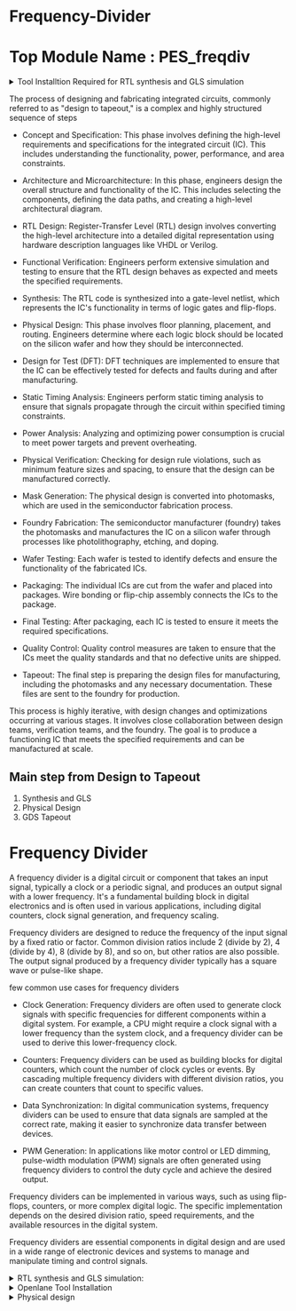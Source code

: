 # Frequency-Divider
# Top Module Name : PES_freqdiv
<details>
<summary>  Tool Installtion Required for RTL synthesis and GLS simulation 
</summary>

# Tools Used in RTL to GLS flow are:

 - **iVerilog -** IVERILOG is a free and open-source Verilog simulation and synthesis tool. It's part of the Icarus Verilog project, which aims to provide a full-featured and high-performance Verilog simulation and synthesis environment.Icarus Verilog is a simulator tool to check the design with the help of test bench. The design is nothing but the Verilog hardware description language code which specifies the functionality. The testbench is the setup to apply stimulus to test the functionality of the design. This simulator looks for the changes to the input. Upon changes to the input, the output is evaluated.

 - **GTKwave -** GTKWave is a free and open-source waveform viewer. It's used primarily in digital design and verification to display simulation results generated by digital simulation tools like Icarus Verilog (which includes IVERILOG).

 - **Yosys -** Yosys is an open-source framework for Verilog RTL synthesis. It's widely used in digital design for converting high-level descriptions of a digital circuit into a gate-level representation. In other words, it helps in transforming a behavioral description (written in a language like Verilog) into a netlist, which is a detailed representation of the digital logic in terms of gates and their interconnections.

1) **GTKWAVE:**

- Steps to install gtkwave

```sh
> sudo apt update
> sudo apt install gtkwave
```

2) **YOSYS:**

- Steps to install Yosys

```sh
> git clone https://github.com/YosysHQ/yosys.git
> cd yosys
> sudo apt install make (If make is not installed please install it) 
> sudo apt-get install build-essential clang bison flex \
    libreadline-dev gawk tcl-dev libffi-dev git \
    graphviz xdot pkg-config python3 libboost-system-dev \
    libboost-python-dev libboost-filesystem-dev zlib1g-dev
> make config-gcc
> make 
> sudo make install
```




 
</details>


The process of designing and fabricating integrated circuits, commonly referred to as "design to tapeout," is a complex and highly structured sequence of steps

- Concept and Specification: This phase involves defining the high-level requirements and specifications for the integrated circuit (IC). This includes understanding the functionality, power, performance, and area constraints.

- Architecture and Microarchitecture: In this phase, engineers design the overall structure and functionality of the IC. This includes selecting the components, defining the data paths, and creating a high-level architectural diagram.

- RTL Design: Register-Transfer Level (RTL) design involves converting the high-level architecture into a detailed digital representation using hardware description languages like VHDL or Verilog.

- Functional Verification: Engineers perform extensive simulation and testing to ensure that the RTL design behaves as expected and meets the specified requirements.

- Synthesis: The RTL code is synthesized into a gate-level netlist, which represents the IC's functionality in terms of logic gates and flip-flops.

- Physical Design: This phase involves floor planning, placement, and routing. Engineers determine where each logic block should be located on the silicon wafer and how they should be interconnected.

- Design for Test (DFT): DFT techniques are implemented to ensure that the IC can be effectively tested for defects and faults during and after manufacturing.

- Static Timing Analysis: Engineers perform static timing analysis to ensure that signals propagate through the circuit within specified timing constraints.

- Power Analysis: Analyzing and optimizing power consumption is crucial to meet power targets and prevent overheating.

- Physical Verification: Checking for design rule violations, such as minimum feature sizes and spacing, to ensure that the design can be manufactured correctly.

- Mask Generation: The physical design is converted into photomasks, which are used in the semiconductor fabrication process.

- Foundry Fabrication: The semiconductor manufacturer (foundry) takes the photomasks and manufactures the IC on a silicon wafer through processes like photolithography, etching, and doping.

- Wafer Testing: Each wafer is tested to identify defects and ensure the functionality of the fabricated ICs.

- Packaging: The individual ICs are cut from the wafer and placed into packages. Wire bonding or flip-chip assembly connects the ICs to the package.

- Final Testing: After packaging, each IC is tested to ensure it meets the required specifications.

- Quality Control: Quality control measures are taken to ensure that the ICs meet the quality standards and that no defective units are shipped.

- Tapeout: The final step is preparing the design files for manufacturing, including the photomasks and any necessary documentation. These files are sent to the foundry for production.

This process is highly iterative, with design changes and optimizations occurring at various stages. It involves close collaboration between design teams, verification teams, and the foundry. The goal is to produce a functioning IC that meets the specified requirements and can be manufactured at scale.

## Main step  from Design to Tapeout 
1. Synthesis and GLS
2. Physical Design
3. GDS Tapeout

# Frequency Divider

A frequency divider is a digital circuit or component that takes an input signal, typically a clock or a periodic signal, and produces an output signal with a lower frequency. It's a fundamental building block in digital electronics and is often used in various applications, including digital counters, clock signal generation, and frequency scaling.

Frequency dividers are designed to reduce the frequency of the input signal by a fixed ratio or factor. Common division ratios include 2 (divide by 2), 4 (divide by 4), 8 (divide by 8), and so on, but other ratios are also possible. The output signal produced by a frequency divider typically has a square wave or pulse-like shape.

few common use cases for frequency dividers

  - Clock Generation: Frequency dividers are often used to generate clock signals with specific frequencies for different components within a digital system. For example, a CPU might require a clock signal with a lower frequency than the system clock, and a frequency divider can be used to derive this lower-frequency clock.

  - Counters: Frequency dividers can be used as building blocks for digital counters, which count the number of clock cycles or events. By cascading multiple frequency dividers with different division ratios, you can create counters that count to specific values.

  - Data Synchronization: In digital communication systems, frequency dividers can be used to ensure that data signals are sampled at the correct rate, making it easier to synchronize data transfer between devices.

  - PWM Generation: In applications like motor control or LED dimming, pulse-width modulation (PWM) signals are often generated using frequency dividers to control the duty cycle and achieve the desired output.

Frequency dividers can be implemented in various ways, such as using flip-flops, counters, or more complex digital logic. The specific implementation depends on the desired division ratio, speed requirements, and the available resources in the digital system.

Frequency dividers are essential components in digital design and are used in a wide range of electronic devices and systems to manage and manipulate timing and control signals.

<details>
<summary> RTL synthesis and GLS simulation: </summary>

# Code for Frequency Divider
```
module PES_freqdiv(en,clkin,n,clkout);

input clkin;
input [3:0]n;
input en;
reg [3:0]pc;
reg [3:0]nc;
output clkout;

always@(posedge clkin)
begin
if(en==1)
begin
  if(pc<(n-1))
	pc<=pc+1;
  else
	pc<=0;
end
else
 pc<=0;
end

always@(negedge clkin)
begin
if(en==1)
begin
  if(nc<(n-1))
	nc<=nc+1;
  else
	nc<=0;
end
else
  nc<=0;
end

assign clkout=(n%2==0)?(pc<n/2):((pc<(n/2)+1)&&(nc<(n/2)+1));
endmodule
```
# Code for Testbench Frequency Divider
```
`timescale 1ns/1ps
module PES_freqdiv_tb;

reg clk;
reg en;
reg [3:0]n;
wire clkout;

PES_freqdiv f1(en,clk,n,clkout);

initial
begin
clk=0;
en=0;
n=3;
$dumpfile ("PES_freqdiv_vcd.vcd"); 
$dumpvars(0,PES_freqdiv_tb);


forever
#10 clk=~clk;

end


initial
begin
#40 en=1;
#340 n=4; 
#440 n=11;
#1100 n=6;
#640 $finish;

end 
endmodule

```
# Schematic RTL Using Vivado
![image](https://github.com/Abhi9108865162/Frequency-Divider/assets/141741065/485b68d6-c357-4be1-a3e3-d744eaf3f79a)

# Schematic Synthesis Using Vivado
![image](https://github.com/Abhi9108865162/Frequency-Divider/assets/141741065/a3ccda66-0f19-4ce5-9a1c-2a9ea6859a98)
# Schematic Run Simulation Using Vivado
![image](https://github.com/Abhi9108865162/Frequency-Divider/assets/141741065/29cdb0fe-9a10-45d8-81d5-507a5165efcd)

# Synthesis and GLS
Open Terminal

1
```
cd VLSI/sky130RTLDesignAndSynthesisWorkshop/verilog_files
```
2
```
iverilog PES_freqdiv.v PES_freqdiv_tb.v -o PES_freqdiv.out

```
3
```
./PES_freqdiv.out 
```
![Screenshot from 2023-10-17 17-00-37](https://github.com/Abhi9108865162/Frequency-Divider/assets/141741065/75ff842f-6dc9-4634-8d92-72c91d816d11)

4
```
gtkwave PES_freqdiv_vcd.vcd
```
![Screenshot from 2023-10-17 17-03-18](https://github.com/Abhi9108865162/Frequency-Divider/assets/141741065/cd7fa65a-d630-4c65-b2fb-66dbde784ef8)

5
```
~/VLSI/sky130RTLDesignAndSynthesisWorkshop/verilog_files$ yosys
```
![Screenshot from 2023-10-17 17-34-06](https://github.com/Abhi9108865162/Frequency-Divider/assets/141741065/ebf7d73f-37f3-4ef0-ad77-9da37aa87786)


6

In yosys
```
read_liberty -lib ../lib/sky130_fd_sc_hd__tt_025C_1v80.lib
```
7
```
read_verilog PES_freqdiv.v
```
![Screenshot from 2023-10-17 17-36-05](https://github.com/Abhi9108865162/Frequency-Divider/assets/141741065/98f348cc-3ce6-4e0e-9f03-d66881023a5a)


8
```
synth -top PES_freqdiv 
```
![Screenshot from 2023-10-21 11-30-52](https://github.com/Abhi9108865162/Frequency-Divider/assets/141741065/3dd5aee5-8d1d-40e4-ab3e-057798b356df)

![Screenshot from 2023-10-21 11-31-00](https://github.com/Abhi9108865162/Frequency-Divider/assets/141741065/02b3eafd-cef8-40e3-8187-cf33c7bc5303)


9
```
dfflibmap -liberty ../lib/sky130_fd_sc_hd__tt_025C_1v80.lib
```
![Screenshot from 2023-10-21 11-32-57](https://github.com/Abhi9108865162/Frequency-Divider/assets/141741065/92666567-6eca-4fb9-a551-49ce11b0c1c3)

10
```
abc -liberty ../lib/sky130_fd_sc_hd__tt_025C_1v80.lib
```
![Screenshot from 2023-10-21 11-33-31](https://github.com/Abhi9108865162/Frequency-Divider/assets/141741065/8097d160-8131-4477-a48d-e7eb1bd0a842)

11
```
show
```
![Screenshot from 2023-10-21 11-34-23](https://github.com/Abhi9108865162/Frequency-Divider/assets/141741065/53533fb3-b34c-4633-9adb-632b06cb790b)

12
```
write_verilog -noattr PES_freqdiv_netlist.v
```
13
```
exit
```
14
```
iverilog ../my_lib/verilog_model/primitives.v ../my_lib/verilog_model/sky130_fd_sc_hd.v PES_freqdiv_netlist.v PES_freqdiv_tb.v 
```

15
```
./a.out
```

16
```
gtkwave PES_freqdiv_vcd.vcd
```
![Screenshot from 2023-10-18 15-47-35](https://github.com/Abhi9108865162/Frequency-Divider/assets/141741065/394c50c2-0223-4fef-8aff-9aad9679d5a9)

![Screenshot from 2023-10-18 15-45-24](https://github.com/Abhi9108865162/Frequency-Divider/assets/141741065/f8c863f5-52aa-4b7a-a5ac-01d4224fac59)

# Comparing the Output before and after GLS.
## Before GLS
![Screenshot from 2023-10-21 11-47-02](https://github.com/Abhi9108865162/Frequency-Divider/assets/141741065/a06e7446-8212-43c4-bfcf-256607bc5923)

## After GLS
![Screenshot from 2023-10-21 11-47-14](https://github.com/Abhi9108865162/Frequency-Divider/assets/141741065/9696234a-9fe3-411e-9f06-31f3d0e5dcf2)

</details>

<details>
<summary> Openlane Tool Installation </summary>

1. Installation of required package
```
sudo apt-get update
sudo apt-get upgrade
sudo apt install -y build-essential python3 python3-venv python3-pip make git
```
2. Uninstall all conflicting packages
```
for pkg in docker.io docker-doc docker-compose docker-compose-v2 podman-docker containerd runc; do sudo apt-get remove $pkg; done

```
2. Set up Docker
```
# Add Docker's official GPG key:
sudo apt-get update
sudo apt-get install ca-certificates curl gnupg
sudo install -m 0755 -d /etc/apt/keyrings
curl -fsSL https://download.docker.com/linux/ubuntu/gpg | sudo gpg --dearmor -o /etc/apt/keyrings/docker.gpg
sudo chmod a+r /etc/apt/keyrings/docker.gpg

# Add the repository to Apt sources:
echo \
  "deb [arch="$(dpkg --print-architecture)" signed-by=/etc/apt/keyrings/docker.gpg] https://download.docker.com/linux/ubuntu \
  "$(. /etc/os-release && echo "$VERSION_CODENAME")" stable" | \
  sudo tee /etc/apt/sources.list.d/docker.list > /dev/null
sudo apt-get update
```
3. Install
```
sudo apt-get install docker-ce docker-ce-cli containerd.io docker-buildx-plugin docker-compose-plugin
```
4. Sudo docker run
```
sudo docker run hello-world
```
5. Making docker available without root
```
sudo groupadd docker
sudo usermod -aG docker $USER
sudo reboot # REBOOT!

```
6. Check docker installation
```
# After reboot
docker run hello-world
```
7. Download and install OpenLane   
```
git clone --depth 1 https://github.com/The-OpenROAD-Project/OpenLane.git
cd OpenLane/
make
make test
```

 
</details>


<details>
<summary> Physical design </summary>

	
 # Physical Design
	
ASIC (Application-Specific Integrated Circuit) physical design refers to the process of creating the physical layout of an integrated circuit that is tailored for a specific application or function. It involves defining the precise placement and routing of transistors, interconnects, and other components on a semiconductor wafer. This phase ensures that the ASIC meets performance, power, and area requirements. Key steps in ASIC physical design include floorplanning, placement, routing, and verification to ensure the final chip functions as intended within the constraints of the target application.
## Step in Physical Design

- Floorplanning: Floorplanning is the initial step in physical design where you define the approximate locations and sizes of various blocks and components on the chip. It sets the overall framework for the chip's layout.

- Placement: Placement involves determining the exact positions of individual components, such as logic cells and memory elements, within the defined floorplan. Good placement is critical for meeting performance and area requirements.

 -  Routing: Routing is the process of establishing the physical connections (wires and metal tracks) between the placed components while adhering to design rules. This stage ensures that signals can flow between components efficiently and without interference.

-  Clock Tree Synthesis (CTS): CTS is a specialized step that focuses on distributing clock signals to various parts of the chip to ensure synchronous operation. It optimizes the clock network to minimize clock skew and maintain timing integrity.

-  Power Planning: Power planning involves designing the distribution of power and ground networks to ensure that all components receive adequate power and minimize power consumption.

-  Signal Integrity Analysis: Signal integrity analysis assesses the quality of electrical signals, checking for issues like noise, crosstalk, and other distortions that can affect the reliability of the chip.

- Timing Analysis: Timing analysis is a crucial step for ensuring that the chip meets its performance requirements. It verifies that signals propagate within specified time limits and that the design meets the required clock frequencies.

-  Design for Testability (DFT): DFT techniques are integrated into the design to enable efficient testing of the ASIC after it is manufactured. This includes adding test circuits and scan chains to facilitate fault detection and diagnosis.

- Physical Verification: Physical verification checks the layout against design rules, such as minimum feature size and spacing, to ensure that the chip can be reliably manufactured and is free of errors that could lead to failures.

- Package Design: The package design stage involves creating the physical package that houses the ASIC. This package connects the chip to the outside world and provides protection and thermal management.

# Automatic flow openlane
```
cd OpenLane
sudo make mount
./flow.tcl -design PES_freqdiv
```

![Screenshot from 2023-11-02 19-17-34](https://github.com/Abhi9108865162/Frequency-Divider/assets/141741065/70e0744a-8ae8-4568-939a-b5f3f4112703)
![Screenshot from 2023-11-02 19-17-46](https://github.com/Abhi9108865162/Frequency-Divider/assets/141741065/270ab375-7e43-4190-aad4-991989e54243)
![Screenshot from 2023-11-02 19-17-55](https://github.com/Abhi9108865162/Frequency-Divider/assets/141741065/af5bc70b-9953-4606-8bea-c966434e3dfe)
![Screenshot from 2023-11-02 17-02-04](https://github.com/Abhi9108865162/Frequency-Divider/assets/141741065/7d1eb598-9fb8-437c-b5e1-7ee858d6e228)


# Interactive flow openlane
```
cd OpenLane
sudo make mount
./flow.tcl -interactive
package reuire opanlane
prep -design PES_freqdiv
```
1
```
run_synthesis
```
2
```
run_floorplan
```
3
```
run_placement
```
![Screenshot from 2023-11-03 23-15-03](https://github.com/Abhi9108865162/Frequency-Divider/assets/141741065/0564535c-f533-4528-ae69-460e9e401e2e)

4
```
run_cts
```
5
```
gen_pdn
```
6
```
run_routing
```
![Screenshot from 2023-11-03 23-15-10](https://github.com/Abhi9108865162/Frequency-Divider/assets/141741065/b49ce06a-e032-4629-be10-ad7a63f7725d)

# Synthesis (Printing Statistics)
![Screenshot from 2023-11-04 09-25-15](https://github.com/Abhi9108865162/Frequency-Divider/assets/141741065/f99e517a-7d93-4bf6-a831-bf57d6df88ae)
![Screenshot from 2023-11-04 09-25-32](https://github.com/Abhi9108865162/Frequency-Divider/assets/141741065/d42e83c0-6656-4afd-a9b0-cc2682a4f1a3)
![Screenshot from 2023-11-04 09-25-58](https://github.com/Abhi9108865162/Frequency-Divider/assets/141741065/ab2e8940-4a1a-4a2d-b6a8-c5fcd4598d33)

# Magic Output For Floorplan
![floorplan tkcon](https://github.com/Abhi9108865162/Frequency-Divider/assets/141741065/9537b16e-bf0c-4bad-8ffe-8d9836f4be71)
# Magic Output For Placement
![placement](https://github.com/Abhi9108865162/Frequency-Divider/assets/141741065/4aca5b83-8ff9-4e11-86e4-1af0c68b680b)
# Magic Output For CTS
![cts](https://github.com/Abhi9108865162/Frequency-Divider/assets/141741065/43a31d14-76f4-41c7-9d01-aa7e80b59bbf)

# CTS (Reports Generated)
```

===========================================================================
report_checks -path_delay min (Hold)
============================================================================
======================= Typical Corner ===================================

Startpoint: _127_ (rising edge-triggered flip-flop clocked by clk')
Endpoint: _127_ (rising edge-triggered flip-flop clocked by clk')
Path Group: clk
Path Type: min

Fanout     Cap    Slew   Delay    Time   Description
-----------------------------------------------------------------------------
                  0.15    5.00    5.00   clock clk' (rise edge)
                          0.00    5.00   clock network delay (ideal)
                  0.15    0.00    5.00 ^ _127_/CLK (sky130_fd_sc_hd__dfxtp_1)
     8    0.02    0.08    0.36    5.36 v _127_/Q (sky130_fd_sc_hd__dfxtp_1)
                                         nc[0] (net)
                  0.08    0.00    5.36 v _085_/A_N (sky130_fd_sc_hd__and3b_1)
     1    0.00    0.05    0.20    5.57 ^ _085_/X (sky130_fd_sc_hd__and3b_1)
                                         _033_ (net)
                  0.05    0.00    5.57 ^ _086_/A (sky130_fd_sc_hd__clkbuf_1)
     1    0.00    0.04    0.07    5.64 ^ _086_/X (sky130_fd_sc_hd__clkbuf_1)
                                         _008_ (net)
                  0.04    0.00    5.64 ^ _127_/D (sky130_fd_sc_hd__dfxtp_1)
                                  5.64   data arrival time

                  0.15    5.00    5.00   clock clk' (rise edge)
                          0.00    5.00   clock network delay (ideal)
                          0.25    5.25   clock uncertainty
                          0.00    5.25   clock reconvergence pessimism
                                  5.25 ^ _127_/CLK (sky130_fd_sc_hd__dfxtp_1)
                         -0.02    5.23   library hold time
                                  5.23   data required time
-----------------------------------------------------------------------------
                                  5.23   data required time
                                 -5.64   data arrival time
-----------------------------------------------------------------------------
                                  0.40   slack (MET)


Startpoint: _123_ (rising edge-triggered flip-flop clocked by clk)
Endpoint: _123_ (rising edge-triggered flip-flop clocked by clk)
Path Group: clk
Path Type: min

Fanout     Cap    Slew   Delay    Time   Description
-----------------------------------------------------------------------------
                  0.15    0.00    0.00   clock clk (rise edge)
                          0.00    0.00   clock network delay (ideal)
                  0.15    0.00    0.00 ^ _123_/CLK (sky130_fd_sc_hd__dfxtp_1)
     8    0.02    0.09    0.36    0.36 v _123_/Q (sky130_fd_sc_hd__dfxtp_1)
                                         pc[0] (net)
                  0.09    0.00    0.36 v _105_/A_N (sky130_fd_sc_hd__and3b_1)
     1    0.00    0.05    0.21    0.57 ^ _105_/X (sky130_fd_sc_hd__and3b_1)
                                         _051_ (net)
                  0.05    0.00    0.57 ^ _106_/A (sky130_fd_sc_hd__clkbuf_1)
     1    0.00    0.04    0.07    0.64 ^ _106_/X (sky130_fd_sc_hd__clkbuf_1)
                                         _004_ (net)
                  0.04    0.00    0.64 ^ _123_/D (sky130_fd_sc_hd__dfxtp_1)
                                  0.64   data arrival time

                  0.15    0.00    0.00   clock clk (rise edge)
                          0.00    0.00   clock network delay (ideal)
                          0.25    0.25   clock uncertainty
                          0.00    0.25   clock reconvergence pessimism
                                  0.25 ^ _123_/CLK (sky130_fd_sc_hd__dfxtp_1)
                         -0.02    0.23   library hold time
                                  0.23   data required time
-----------------------------------------------------------------------------
                                  0.23   data required time
                                 -0.64   data arrival time
-----------------------------------------------------------------------------
                                  0.41   slack (MET)


Startpoint: _124_ (rising edge-triggered flip-flop clocked by clk)
Endpoint: _124_ (rising edge-triggered flip-flop clocked by clk)
Path Group: clk
Path Type: min

Fanout     Cap    Slew   Delay    Time   Description
-----------------------------------------------------------------------------
                  0.15    0.00    0.00   clock clk (rise edge)
                          0.00    0.00   clock network delay (ideal)
                  0.15    0.00    0.00 ^ _124_/CLK (sky130_fd_sc_hd__dfxtp_1)
     8    0.02    0.09    0.37    0.37 v _124_/Q (sky130_fd_sc_hd__dfxtp_1)
                                         pc[1] (net)
                  0.09    0.00    0.37 v _107_/A (sky130_fd_sc_hd__nand2_1)
     1    0.00    0.04    0.06    0.43 ^ _107_/Y (sky130_fd_sc_hd__nand2_1)
                                         _052_ (net)
                  0.04    0.00    0.43 ^ _109_/A (sky130_fd_sc_hd__and4_1)
     1    0.00    0.05    0.15    0.58 ^ _109_/X (sky130_fd_sc_hd__and4_1)
                                         _054_ (net)
                  0.05    0.00    0.58 ^ _110_/A (sky130_fd_sc_hd__clkbuf_1)
     1    0.00    0.04    0.07    0.65 ^ _110_/X (sky130_fd_sc_hd__clkbuf_1)
                                         _005_ (net)
                  0.04    0.00    0.65 ^ _124_/D (sky130_fd_sc_hd__dfxtp_1)
                                  0.65   data arrival time

                  0.15    0.00    0.00   clock clk (rise edge)
                          0.00    0.00   clock network delay (ideal)
                          0.25    0.25   clock uncertainty
                          0.00    0.25   clock reconvergence pessimism
                                  0.25 ^ _124_/CLK (sky130_fd_sc_hd__dfxtp_1)
                         -0.02    0.23   library hold time
                                  0.23   data required time
-----------------------------------------------------------------------------
                                  0.23   data required time
                                 -0.65   data arrival time
-----------------------------------------------------------------------------
                                  0.41   slack (MET)


Startpoint: _127_ (rising edge-triggered flip-flop clocked by clk')
Endpoint: _128_ (rising edge-triggered flip-flop clocked by clk')
Path Group: clk
Path Type: min

Fanout     Cap    Slew   Delay    Time   Description
-----------------------------------------------------------------------------
                  0.15    5.00    5.00   clock clk' (rise edge)
                          0.00    5.00   clock network delay (ideal)
                  0.15    0.00    5.00 ^ _127_/CLK (sky130_fd_sc_hd__dfxtp_1)
     8    0.02    0.08    0.36    5.36 v _127_/Q (sky130_fd_sc_hd__dfxtp_1)
                                         nc[0] (net)
                  0.08    0.00    5.36 v _082_/B (sky130_fd_sc_hd__nand2_1)
     1    0.00    0.04    0.07    5.43 ^ _082_/Y (sky130_fd_sc_hd__nand2_1)
                                         _031_ (net)
                  0.04    0.00    5.43 ^ _083_/D (sky130_fd_sc_hd__and4_1)
     1    0.00    0.05    0.17    5.60 ^ _083_/X (sky130_fd_sc_hd__and4_1)
                                         _032_ (net)
                  0.05    0.00    5.60 ^ _084_/A (sky130_fd_sc_hd__clkbuf_1)
     1    0.00    0.04    0.08    5.68 ^ _084_/X (sky130_fd_sc_hd__clkbuf_1)
                                         _009_ (net)
                  0.04    0.00    5.68 ^ _128_/D (sky130_fd_sc_hd__dfxtp_1)
                                  5.68   data arrival time

                  0.15    5.00    5.00   clock clk' (rise edge)
                          0.00    5.00   clock network delay (ideal)
                          0.25    5.25   clock uncertainty
                          0.00    5.25   clock reconvergence pessimism
                                  5.25 ^ _128_/CLK (sky130_fd_sc_hd__dfxtp_1)
                         -0.02    5.23   library hold time
                                  5.23   data required time
-----------------------------------------------------------------------------
                                  5.23   data required time
                                 -5.68   data arrival time
-----------------------------------------------------------------------------
                                  0.44   slack (MET)


Startpoint: _130_ (rising edge-triggered flip-flop clocked by clk')
Endpoint: _130_ (rising edge-triggered flip-flop clocked by clk')
Path Group: clk
Path Type: min

Fanout     Cap    Slew   Delay    Time   Description
-----------------------------------------------------------------------------
                  0.15    5.00    5.00   clock clk' (rise edge)
                          0.00    5.00   clock network delay (ideal)
                  0.15    0.00    5.00 ^ _130_/CLK (sky130_fd_sc_hd__dfxtp_1)
     4    0.02    0.09    0.37    5.37 v _130_/Q (sky130_fd_sc_hd__dfxtp_1)
                                         nc[3] (net)
                  0.09    0.00    5.37 v _074_/A (sky130_fd_sc_hd__xor2_1)
     1    0.00    0.08    0.14    5.51 ^ _074_/X (sky130_fd_sc_hd__xor2_1)
                                         _025_ (net)
                  0.08    0.00    5.51 ^ _075_/C (sky130_fd_sc_hd__and3_1)
     1    0.00    0.05    0.15    5.66 ^ _075_/X (sky130_fd_sc_hd__and3_1)
                                         _026_ (net)
                  0.05    0.00    5.66 ^ _076_/A (sky130_fd_sc_hd__clkbuf_1)
     1    0.00    0.04    0.07    5.73 ^ _076_/X (sky130_fd_sc_hd__clkbuf_1)
                                         _011_ (net)
                  0.04    0.00    5.73 ^ _130_/D (sky130_fd_sc_hd__dfxtp_1)
                                  5.73   data arrival time

                  0.15    5.00    5.00   clock clk' (rise edge)
                          0.00    5.00   clock network delay (ideal)
                          0.25    5.25   clock uncertainty
                          0.00    5.25   clock reconvergence pessimism
                                  5.25 ^ _130_/CLK (sky130_fd_sc_hd__dfxtp_1)
                         -0.02    5.23   library hold time
                                  5.23   data required time
-----------------------------------------------------------------------------
                                  5.23   data required time
                                 -5.73   data arrival time
-----------------------------------------------------------------------------
                                  0.49   slack (MET)


Startpoint: _126_ (rising edge-triggered flip-flop clocked by clk)
Endpoint: _126_ (rising edge-triggered flip-flop clocked by clk)
Path Group: clk
Path Type: min

Fanout     Cap    Slew   Delay    Time   Description
-----------------------------------------------------------------------------
                  0.15    0.00    0.00   clock clk (rise edge)
                          0.00    0.00   clock network delay (ideal)
                  0.15    0.00    0.00 ^ _126_/CLK (sky130_fd_sc_hd__dfxtp_1)
     4    0.02    0.10    0.37    0.37 v _126_/Q (sky130_fd_sc_hd__dfxtp_1)
                                         pc[3] (net)
                  0.10    0.00    0.37 v _116_/A (sky130_fd_sc_hd__xor2_1)
     1    0.00    0.08    0.14    0.51 ^ _116_/X (sky130_fd_sc_hd__xor2_1)
                                         _059_ (net)
                  0.08    0.00    0.51 ^ _117_/C (sky130_fd_sc_hd__and3_1)
     1    0.00    0.05    0.15    0.66 ^ _117_/X (sky130_fd_sc_hd__and3_1)
                                         _060_ (net)
                  0.05    0.00    0.66 ^ _118_/A (sky130_fd_sc_hd__clkbuf_1)
     1    0.00    0.04    0.07    0.73 ^ _118_/X (sky130_fd_sc_hd__clkbuf_1)
                                         _007_ (net)
                  0.04    0.00    0.73 ^ _126_/D (sky130_fd_sc_hd__dfxtp_1)
                                  0.73   data arrival time

                  0.15    0.00    0.00   clock clk (rise edge)
                          0.00    0.00   clock network delay (ideal)
                          0.25    0.25   clock uncertainty
                          0.00    0.25   clock reconvergence pessimism
                                  0.25 ^ _126_/CLK (sky130_fd_sc_hd__dfxtp_1)
                         -0.02    0.23   library hold time
                                  0.23   data required time
-----------------------------------------------------------------------------
                                  0.23   data required time
                                 -0.73   data arrival time
-----------------------------------------------------------------------------
                                  0.49   slack (MET)


Startpoint: _129_ (rising edge-triggered flip-flop clocked by clk')
Endpoint: _129_ (rising edge-triggered flip-flop clocked by clk')
Path Group: clk
Path Type: min

Fanout     Cap    Slew   Delay    Time   Description
-----------------------------------------------------------------------------
                  0.15    5.00    5.00   clock clk' (rise edge)
                          0.00    5.00   clock network delay (ideal)
                  0.15    0.00    5.00 ^ _129_/CLK (sky130_fd_sc_hd__dfxtp_1)
     6    0.02    0.16    0.40    5.40 ^ _129_/Q (sky130_fd_sc_hd__dfxtp_1)
                                         nc[2] (net)
                  0.16    0.00    5.40 ^ _078_/B1 (sky130_fd_sc_hd__a21o_1)
     1    0.00    0.03    0.09    5.49 ^ _078_/X (sky130_fd_sc_hd__a21o_1)
                                         _028_ (net)
                  0.03    0.00    5.49 ^ _079_/D (sky130_fd_sc_hd__and4_1)
     1    0.00    0.05    0.17    5.66 ^ _079_/X (sky130_fd_sc_hd__and4_1)
                                         _029_ (net)
                  0.05    0.00    5.66 ^ _080_/A (sky130_fd_sc_hd__clkbuf_1)
     1    0.00    0.04    0.07    5.74 ^ _080_/X (sky130_fd_sc_hd__clkbuf_1)
                                         _010_ (net)
                  0.04    0.00    5.74 ^ _129_/D (sky130_fd_sc_hd__dfxtp_1)
                                  5.74   data arrival time

                  0.15    5.00    5.00   clock clk' (rise edge)
                          0.00    5.00   clock network delay (ideal)
                          0.25    5.25   clock uncertainty
                          0.00    5.25   clock reconvergence pessimism
                                  5.25 ^ _129_/CLK (sky130_fd_sc_hd__dfxtp_1)
                         -0.02    5.23   library hold time
                                  5.23   data required time
-----------------------------------------------------------------------------
                                  5.23   data required time
                                 -5.74   data arrival time
-----------------------------------------------------------------------------
                                  0.50   slack (MET)


Startpoint: _125_ (rising edge-triggered flip-flop clocked by clk)
Endpoint: _125_ (rising edge-triggered flip-flop clocked by clk)
Path Group: clk
Path Type: min

Fanout     Cap    Slew   Delay    Time   Description
-----------------------------------------------------------------------------
                  0.15    0.00    0.00   clock clk (rise edge)
                          0.00    0.00   clock network delay (ideal)
                  0.15    0.00    0.00 ^ _125_/CLK (sky130_fd_sc_hd__dfxtp_1)
     6    0.02    0.16    0.40    0.40 ^ _125_/Q (sky130_fd_sc_hd__dfxtp_1)
                                         pc[2] (net)
                  0.16    0.00    0.40 ^ _112_/B1 (sky130_fd_sc_hd__a21oi_1)
     1    0.00    0.05    0.05    0.46 v _112_/Y (sky130_fd_sc_hd__a21oi_1)
                                         _056_ (net)
                  0.05    0.00    0.46 v _113_/B (sky130_fd_sc_hd__nor2_1)
     1    0.00    0.06    0.07    0.52 ^ _113_/Y (sky130_fd_sc_hd__nor2_1)
                                         _057_ (net)
                  0.06    0.00    0.52 ^ _114_/C (sky130_fd_sc_hd__and3_1)
     1    0.00    0.05    0.14    0.67 ^ _114_/X (sky130_fd_sc_hd__and3_1)
                                         _058_ (net)
                  0.05    0.00    0.67 ^ _115_/A (sky130_fd_sc_hd__clkbuf_1)
     1    0.00    0.04    0.07    0.74 ^ _115_/X (sky130_fd_sc_hd__clkbuf_1)
                                         _006_ (net)
                  0.04    0.00    0.74 ^ _125_/D (sky130_fd_sc_hd__dfxtp_1)
                                  0.74   data arrival time

                  0.15    0.00    0.00   clock clk (rise edge)
                          0.00    0.00   clock network delay (ideal)
                          0.25    0.25   clock uncertainty
                          0.00    0.25   clock reconvergence pessimism
                                  0.25 ^ _125_/CLK (sky130_fd_sc_hd__dfxtp_1)
                         -0.02    0.23   library hold time
                                  0.23   data required time
-----------------------------------------------------------------------------
                                  0.23   data required time
                                 -0.74   data arrival time
-----------------------------------------------------------------------------
                                  0.50   slack (MET)


Startpoint: _125_ (rising edge-triggered flip-flop clocked by clk)
Endpoint: clkout (output port clocked by clk)
Path Group: clk
Path Type: min

Fanout     Cap    Slew   Delay    Time   Description
-----------------------------------------------------------------------------
                  0.15    0.00    0.00   clock clk (rise edge)
                          0.00    0.00   clock network delay (ideal)
                  0.15    0.00    0.00 ^ _125_/CLK (sky130_fd_sc_hd__dfxtp_1)
     6    0.02    0.16    0.40    0.40 ^ _125_/Q (sky130_fd_sc_hd__dfxtp_1)
                                         pc[2] (net)
                  0.16    0.00    0.40 ^ _096_/A2 (sky130_fd_sc_hd__a221o_1)
     1    0.00    0.05    0.16    0.56 ^ _096_/X (sky130_fd_sc_hd__a221o_1)
                                         _043_ (net)
                  0.05    0.00    0.56 ^ _097_/B1 (sky130_fd_sc_hd__a21oi_1)
     1    0.00    0.02    0.03    0.59 v _097_/Y (sky130_fd_sc_hd__a21oi_1)
                                         net6 (net)
                  0.02    0.00    0.59 v output6/A (sky130_fd_sc_hd__buf_2)
     1    0.03    0.09    0.16    0.75 v output6/X (sky130_fd_sc_hd__buf_2)
                                         clkout (net)
                  0.09    0.00    0.75 v clkout (out)
                                  0.75   data arrival time

                  0.15    0.00    0.00   clock clk (rise edge)
                          0.00    0.00   clock network delay (ideal)
                          0.25    0.25   clock uncertainty
                          0.00    0.25   clock reconvergence pessimism
                         -2.00   -1.75   output external delay
                                 -1.75   data required time
-----------------------------------------------------------------------------
                                 -1.75   data required time
                                 -0.75   data arrival time
-----------------------------------------------------------------------------
                                  2.50   slack (MET)



worst slack corner Typical: 0.4032



```


## Power Report

## Skew Report

## Area Report



# Magic Output For Routing
![routing](https://github.com/Abhi9108865162/Frequency-Divider/assets/141741065/956c5966-1e18-48a3-8389-23b3eba44f5f)

# Routing (Reports Generated)



## Congestion Report 


## Power and Clock Skew Report


## Summary Report and Area Report


##  Statistics

 
</details>


